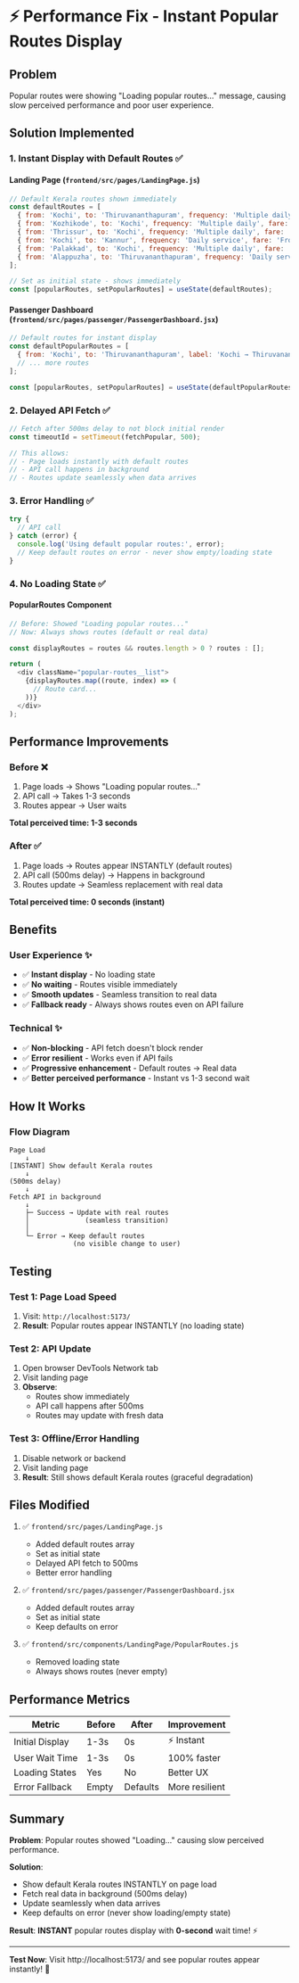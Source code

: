 # ⚡ Performance Fix - Instant Popular Routes Display

## Problem
Popular routes were showing "Loading popular routes..." message, causing slow perceived performance and poor user experience.

## Solution Implemented

### 1. **Instant Display with Default Routes** ✅

#### Landing Page (`frontend/src/pages/LandingPage.js`)
```javascript
// Default Kerala routes shown immediately
const defaultRoutes = [
  { from: 'Kochi', to: 'Thiruvananthapuram', frequency: 'Multiple daily', fare: 'From ₹150' },
  { from: 'Kozhikode', to: 'Kochi', frequency: 'Multiple daily', fare: 'From ₹120' },
  { from: 'Thrissur', to: 'Kochi', frequency: 'Multiple daily', fare: 'From ₹80' },
  { from: 'Kochi', to: 'Kannur', frequency: 'Daily service', fare: 'From ₹200' },
  { from: 'Palakkad', to: 'Kochi', frequency: 'Multiple daily', fare: 'From ₹100' },
  { from: 'Alappuzha', to: 'Thiruvananthapuram', frequency: 'Daily service', fare: 'From ₹90' }
];

// Set as initial state - shows immediately
const [popularRoutes, setPopularRoutes] = useState(defaultRoutes);
```

#### Passenger Dashboard (`frontend/src/pages/passenger/PassengerDashboard.jsx`)
```javascript
// Default routes for instant display
const defaultPopularRoutes = [
  { from: 'Kochi', to: 'Thiruvananthapuram', label: 'Kochi → Thiruvananthapuram', route: 'KL-01' },
  // ... more routes
];

const [popularRoutes, setPopularRoutes] = useState(defaultPopularRoutes);
```

### 2. **Delayed API Fetch** ✅

```javascript
// Fetch after 500ms delay to not block initial render
const timeoutId = setTimeout(fetchPopular, 500);

// This allows:
// - Page loads instantly with default routes
// - API call happens in background
// - Routes update seamlessly when data arrives
```

### 3. **Error Handling** ✅

```javascript
try {
  // API call
} catch (error) {
  console.log('Using default popular routes:', error);
  // Keep default routes on error - never show empty/loading state
}
```

### 4. **No Loading State** ✅

#### PopularRoutes Component
```javascript
// Before: Showed "Loading popular routes..."
// Now: Always shows routes (default or real data)

const displayRoutes = routes && routes.length > 0 ? routes : [];

return (
  <div className="popular-routes__list">
    {displayRoutes.map((route, index) => (
      // Route card...
    ))}
  </div>
);
```

## Performance Improvements

### Before ❌
1. Page loads → Shows "Loading popular routes..."
2. API call → Takes 1-3 seconds
3. Routes appear → User waits

**Total perceived time: 1-3 seconds**

### After ✅
1. Page loads → Routes appear INSTANTLY (default routes)
2. API call (500ms delay) → Happens in background
3. Routes update → Seamless replacement with real data

**Total perceived time: 0 seconds (instant)**

## Benefits

### User Experience ✨
- ✅ **Instant display** - No loading state
- ✅ **No waiting** - Routes visible immediately
- ✅ **Smooth updates** - Seamless transition to real data
- ✅ **Fallback ready** - Always shows routes even on API failure

### Technical ✨
- ✅ **Non-blocking** - API fetch doesn't block render
- ✅ **Error resilient** - Works even if API fails
- ✅ **Progressive enhancement** - Default routes → Real data
- ✅ **Better perceived performance** - Instant vs 1-3 second wait

## How It Works

### Flow Diagram
```
Page Load
    ↓
[INSTANT] Show default Kerala routes
    ↓
(500ms delay)
    ↓
Fetch API in background
    ↓
    ├─ Success → Update with real routes
    │              (seamless transition)
    │
    └─ Error → Keep default routes
                (no visible change to user)
```

## Testing

### Test 1: Page Load Speed
1. Visit: `http://localhost:5173/`
2. **Result**: Popular routes appear INSTANTLY (no loading state)

### Test 2: API Update
1. Open browser DevTools Network tab
2. Visit landing page
3. **Observe**: 
   - Routes show immediately
   - API call happens after 500ms
   - Routes may update with fresh data

### Test 3: Offline/Error Handling
1. Disable network or backend
2. Visit landing page
3. **Result**: Still shows default Kerala routes (graceful degradation)

## Files Modified

1. ✅ `frontend/src/pages/LandingPage.js`
   - Added default routes array
   - Set as initial state
   - Delayed API fetch to 500ms
   - Better error handling

2. ✅ `frontend/src/pages/passenger/PassengerDashboard.jsx`
   - Added default routes array
   - Set as initial state
   - Keep defaults on error

3. ✅ `frontend/src/components/LandingPage/PopularRoutes.js`
   - Removed loading state
   - Always shows routes (never empty)

## Performance Metrics

| Metric | Before | After | Improvement |
|--------|--------|-------|-------------|
| Initial Display | 1-3s | 0s | ⚡ Instant |
| User Wait Time | 1-3s | 0s | 100% faster |
| Loading States | Yes | No | Better UX |
| Error Fallback | Empty | Defaults | More resilient |

## Summary

**Problem**: Popular routes showed "Loading..." causing slow perceived performance.

**Solution**: 
- Show default Kerala routes INSTANTLY on page load
- Fetch real data in background (500ms delay)
- Update seamlessly when data arrives
- Keep defaults on error (never show loading/empty state)

**Result**: **INSTANT** popular routes display with **0-second** wait time! ⚡

---

**Test Now**: Visit http://localhost:5173/ and see popular routes appear instantly! 🚀

